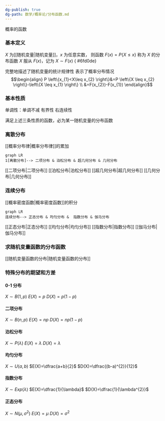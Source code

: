 ```yaml
---
dg-publish: true
dg-path: 数学/概率论/分布函数.md
---
```

概率的函数
### 基本定义
$X$ 为[[随机变量\|随机变量]]，$x$ 为任意实数，
则函数 $F(x)=P\{X\leq x\}$ 称为 $X$ 的分布函数
$X$ 服从 $F(x)$，记为 $X\sim F(x)$
{ #6fd0de}


完整地描述了随机变量的统计规律性
表示了概率分布情况
$$\begin{align}
P \left\{x_{1}<X\leq x_{2} \right\}&=P \left\{X \leq x_{2} \right\}-\left\{X \leq x_{1} \right\} \\
&=F(x_{2})-F(x_{1})
\end{align}$$
### 基本性质
单调性：单调不减
有界性
右连续性

满足上述三条性质的函数，必为某一随机变量的分布函数
### 离散分布
[[概率分布律\|概率分布律]]的累加
```mermaid
graph LR
1[离散分布]--> 二项分布 & 泊松分布 & 超几何分布 & 几何分布
```

[[二项分布\|二项分布]]
[[泊松分布\|泊松分布]]
[[超几何分布\|超几何分布]]
[[几何分布\|几何分布]]
### 连续分布
[[概率密度函数\|概率密度函数]]的积分
```mermaid
graph LR
连续分布--> 正态分布 & 均匀分布 &  指数分布 & 伽马分布
```
[[正态分布\|正态分布]]
[[均匀分布\|均匀分布]]
[[指数分布\|指数分布]]
[[伽马分布\|伽马分布]]

### 求随机变量函数的分布函数
[[随机变量函数的分布\|随机变量函数的分布]]

### 特殊分布的期望和方差
#### 0-1 分布
$X\sim B(1,p)$
$E(X)=p$
$D(X)=p(1-p)$

#### 二项分布
$X\sim B(n,p)$
$E(X)=np$
$D(X)=np(1-p)$
#### 泊松分布
$X\sim P(\lambda)$
$E(X)=\lambda$
$D(X)=\lambda$

#### 均匀分布
$X\sim U(a,b)$
$E(X)=\dfrac{a+b}{2}$
$D(X)=\dfrac{(b-a)^{2}}{12}$
#### 指数分布
$X\sim Exp(\lambda)$
$E(X)=\dfrac{1}{\lambda}$
$D(X)=\dfrac{1}{\lambda^{2}}$
#### 正态分布
$X\sim N(\mu,\sigma^{2})$
$E(X)=\mu$
$D(X)=\sigma^{2}$

